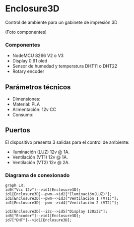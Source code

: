 # Enclosure3D
Control de ambiente para un gabinete de impresión 3D

(Foto componentes)

 ### Componentes
 * NodeMCU 8266 V2 o V3
 * Display 0.91 oled
 * Sensor de humedad y temperatura DHT11 o DHT22
 * Rotary encoder

## Parámetros técnicos
* Dimensiones:  
* Material: PLA
* Alimentación: 12v CC
* Consumo: 

## Puertos
El dispositivo presenta 3 salidas para el control de ambiente:
* Iluminación (LUZ) 12v @ 1A.
* Ventilación (VT1) 12v @ 1A.
* Ventilación (VT2) 12v @ 2A.

### Diagrama de conexionado

```mermaid
graph LR;
id0("Vcc 12v")-->id1[Enclosure3D];
id1[Enclosure3D]--pwm-->id2["Iluminación(LUZ)"];
id1[Enclosure3D]--pwm-->id3["Ventilación 1 (VT1)"];
id1[Enclosure3D]--pwm-->id4["Ventilación 2 (VT2)"];

id1[Enclosure3D]--i2c-->id5["Display 128x32"];
id6["Encoder"]-->id1[Enclosure3D];
id7["DHT"]-->id1[Enclosure3D];

```
